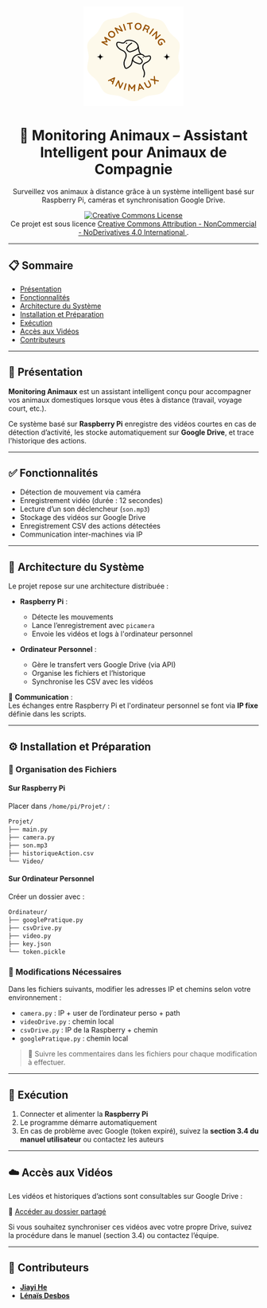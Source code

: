 <div align="center">

<img src="./logo.png" width="200" height="200" />

# 🐾 Monitoring Animaux – Assistant Intelligent pour Animaux de Compagnie

Surveillez vos animaux à distance grâce à un système intelligent basé sur Raspberry Pi, caméras et synchronisation Google Drive.

<a rel="license" href="http://creativecommons.org/licenses/by-nc-nd/4.0/">
  <img alt="Creative Commons License" style="border-width:0" 
       src="https://i.creativecommons.org/l/by-nc-nd/4.0/88x31.png" />
</a><br />
Ce projet est sous licence 
<a rel="license" href="http://creativecommons.org/licenses/by-nc-nd/4.0/">
  Creative Commons Attribution - NonCommercial - NoDerivatives 4.0 International
</a>.

---

</div>

## 📋 Sommaire

- [Présentation](#présentation)
- [Fonctionnalités](#fonctionnalités)
- [Architecture du Système](#architecture-du-système)
- [Installation et Préparation](#installation-et-préparation)
- [Exécution](#exécution)
- [Accès aux Vidéos](#accès-aux-vidéos)
- [Contributeurs](#contributeurs)

---

## 🐶 Présentation

**Monitoring Animaux** est un assistant intelligent conçu pour accompagner vos animaux domestiques lorsque vous êtes à distance (travail, voyage court, etc.).

Ce système basé sur **Raspberry Pi** enregistre des vidéos courtes en cas de détection d’activité, les stocke automatiquement sur **Google Drive**, et trace l'historique des actions.  

---

## ✅ Fonctionnalités

- Détection de mouvement via caméra
- Enregistrement vidéo (durée : 12 secondes)
- Lecture d’un son déclencheur (`son.mp3`)
- Stockage des vidéos sur Google Drive
- Enregistrement CSV des actions détectées
- Communication inter-machines via IP

---

## 🧱 Architecture du Système

Le projet repose sur une architecture distribuée :

- **Raspberry Pi** :
  - Détecte les mouvements
  - Lance l’enregistrement avec `picamera`
  - Envoie les vidéos et logs à l'ordinateur personnel

- **Ordinateur Personnel** :
  - Gère le transfert vers Google Drive (via API)
  - Organise les fichiers et l’historique
  - Synchronise les CSV avec les vidéos

📡 **Communication** :  
Les échanges entre Raspberry Pi et l'ordinateur personnel se font via **IP fixe** définie dans les scripts.

---

## ⚙️ Installation et Préparation

### 📁 Organisation des Fichiers

#### Sur **Raspberry Pi**
Placer dans `/home/pi/Projet/` :
```
Projet/
├── main.py
├── camera.py
├── son.mp3
├── historiqueAction.csv
└── Video/
```

#### Sur **Ordinateur Personnel**
Créer un dossier avec :
```
Ordinateur/
├── googlePratique.py
├── csvDrive.py
├── video.py
├── key.json
└── token.pickle
```

### 🔧 Modifications Nécessaires

Dans les fichiers suivants, modifier les adresses IP et chemins selon votre environnement :

- `camera.py` : IP + user de l’ordinateur perso + path
- `videoDrive.py` : chemin local
- `csvDrive.py` : IP de la Raspberry + chemin
- `googlePratique.py` : chemin local

> 📝 Suivre les commentaires dans les fichiers pour chaque modification à effectuer.

---

## 🚀 Exécution

1. Connecter et alimenter la **Raspberry Pi**
2. Le programme démarre automatiquement
3. En cas de problème avec Google (token expiré), suivez la **section 3.4 du manuel utilisateur** ou contactez les auteurs

---

## ☁️ Accès aux Vidéos

Les vidéos et historiques d’actions sont consultables sur Google Drive :

🔗 [Accéder au dossier partagé](https://drive.google.com/drive/folders/1CLgc7_7KY1TpCy4FMC1lKvnhNmA4isGh)

Si vous souhaitez synchroniser ces vidéos avec votre propre Drive, suivez la procédure dans le manuel (section 3.4) ou contactez l’équipe.

---

## 🤝 Contributeurs

- [**Jiayi He**](https://github.com/JiayiHE95)
- [**Lénaïs Desbos**](https://github.com/lenais-desbos)
